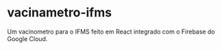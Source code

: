 # vacinametro-ifms
Um vacinometro para o IFMS feito em React integrado com o Firebase do Google Cloud.
